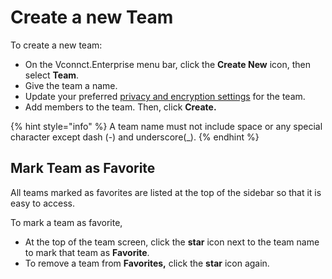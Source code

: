# Create a new Team

To create a new team:

* On the Vconnct.Enterprise menu bar, click the **Create New** icon, then select **Team**.
* Give the team a name.
* Update your preferred [privacy and encryption settings](https://docs.Vconnct.Enterprise/use-Vconnct.Enterprise/user-guides/rooms/teams#team-privacy-and-encryption) for the team.
* Add members to the team. Then, click **Create.**

{% hint style="info" %}
A team name must not include space or any special character except dash (-) and underscore(\_).
{% endhint %}

## **Mark Team as Favorite**

All teams marked as favorites are listed at the top of the sidebar so that it is easy to access.

To mark a team as favorite,

* At the top of the team screen, click the **star** icon next to the team name to mark that team as **Favorite**.
* To remove a team from **Favorites,** click the **star** icon again.
